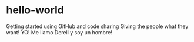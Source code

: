 # hello-world
Getting started using GitHub and code sharing
Giving the people what they want!
YO! Me llamo Derell y soy un hombre!
